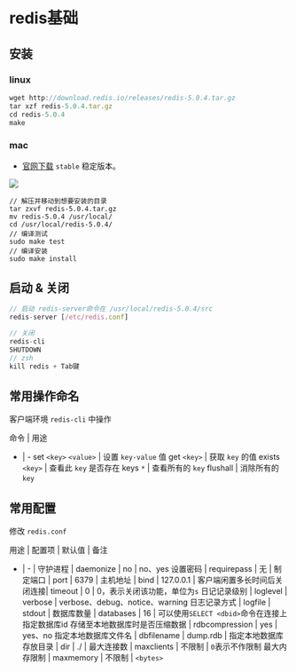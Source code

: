 # redis基础

## 安装

### linux

```js
wget http://download.redis.io/releases/redis-5.0.4.tar.gz
tar xzf redis-5.0.4.tar.gz
cd redis-5.0.4
make
```

### mac

- [官网下载](https://redis.io/download) `stable` 稳定版本。

![](https://img-blog.csdn.net/20180419163815069?watermark/2/text/aHR0cDovL2Jsb2cuY3Nkbi5uZXQvSmFzb25fTV9Ibw==/font/5a6L5L2T/fontsize/400/fill/I0JBQkFCMA==/dissolve/70/gravity/SouthEast)

```JS
// 解压并移动到想要安装的目录
tar zxvf redis-5.0.4.tar.gz
mv redis-5.0.4 /usr/local/
cd /usr/local/redis-5.0.4/
// 编译测试
sudo make test
// 编译安装
sudo make install
```

## 启动 & 关闭

```js
// 启动 redis-server命令在 /usr/local/redis-5.0.4/src
redis-server [/etc/redis.conf]

// 关闭
redis-cli
SHUTDOWN  
// zsh
kill redis + Tab键
```

## 常用操作命名

客户端环境 `redis-cli` 中操作  

命令 | 用途
- | -
set `<key>` `<value>`	| 设置 `key-value` 值
get `<key>` |	获取 `key` 的值
exists `<key>` | 查看此 `key` 是否存在
keys `*` | 查看所有的 `key`
flushall | 消除所有的 `key`

## 常用配置

修改 `redis.conf`

用途 | 配置项 | 默认值 | 备注
- | - |
守护进程 | daemonize | no | no、yes
设置密码 | requirepass | 无 |
制定端口 | port | 6379 |
主机地址 | bind | 127.0.0.1 |
客户端闲置多长时间后关闭连接| timeout | 0 | 0，表示关闭该功能，单位为`s`
日记记录级别 | loglevel | verbose | verbose、debug、notice、warning
日志记录方式 |  logfile |  stdout |
数据库数量 | databases | 16 | 可以使用`SELECT <dbid>`命令在连接上指定数据库id
存储至本地数据库时是否压缩数据 | rdbcompression | yes | yes、no
指定本地数据库文件名 | dbfilename | dump.rdb |
指定本地数据库存放目录 | dir | ./ |
最大连接数 | maxclients | 不限制 | `0`表示不作限制
最大内存限制 | maxmemory | 不限制 | `<bytes>`
